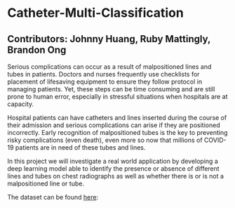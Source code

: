# Catheter-Multi-Classification

## Contributors: Johnny Huang, Ruby Mattingly, Brandon Ong

Serious complications can occur as a result of malpositioned lines and tubes in patients. Doctors and nurses frequently use checklists for placement of lifesaving equipment to ensure they follow protocol in managing patients. Yet, these steps can be time consuming and are still prone to human error, especially in stressful situations when hospitals are at capacity. 

Hospital patients can have catheters and lines inserted during the course of their admission and serious complications can arise if they are positioned incorrectly. Early recognition of malpositioned tubes is the key to preventing risky complications (even death), even more so now that millions of COVID-19 patients are in need of these tubes and lines. 

In this project we will investigate a real world application by developing a deep learning model able to identify the presence or absence of different lines and tubes on chest radiographs as well as whether there is or is not a malpositioned line or tube.



The dataset can be found [here](https://www.kaggle.com/c/ranzcr-clip-catheter-line-classification/):





